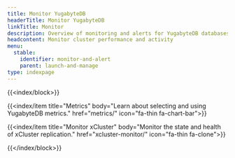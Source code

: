 ```yaml
---
title: Monitor YugabyteDB
headerTitle: Monitor YugabyteDB
linkTitle: Monitor
description: Overview of monitoring and alerts for YugabyteDB databases
headcontent: Monitor cluster performance and activity
menu:
  stable:
    identifier: monitor-and-alert
    parent: launch-and-manage
type: indexpage
---
```


{{<index/block>}}

  {{<index/item
    title="Metrics"
    body="Learn about selecting and using YugabyteDB metrics."
    href="metrics/"
    icon="fa-thin fa-chart-bar">}}

  {{<index/item
    title="Monitor xCluster"
    body="Monitor the state and health of xCluster replication."
    href="xcluster-monitor/"
    icon="fa-thin fa-clone">}}

{{</index/block>}}
